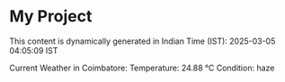 # My Project

This content is dynamically generated in Indian Time (IST): 2025-03-05 04:05:09 IST


Current Weather in Coimbatore:
Temperature: 24.88 °C
Condition: haze
